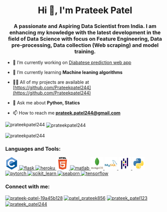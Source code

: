 <h1 align="center">Hi 👋, I'm Prateek Patel</h1>
<h3 align="center">A passionate and Aspiring Data Scientist from India. I am enhancing my knowledge with the latest development in the field of Data Science with focus on Feature Engineering, Data pre-processing, Data collection (Web scraping) and model training.</h3>

- 🔭 I’m currently working on [Diabatese prediction web app](https://github.com/Prateekpatel244/Diabetes-Prediction-Model.git)

- 🌱 I’m currently learning **Machine leaning algorithms**

- 👨‍💻 All of my projects are available at [https://github.com/Prateekpatel244](https://github.com/Prateekpatel244)

- 💬 Ask me about **Python, Statics**

- 📫 How to reach me **prateek.patel244@gmail.com**

<p><img align="left" src="https://github-readme-stats.vercel.app/api/top-langs?username=prateekpatel244&show_icons=true&locale=en&layout=compact" alt="prateekpatel244" /></p>
<p>&nbsp;<img align="center" src="https://github-readme-stats.vercel.app/api?username=prateekpatel244&show_icons=true&locale=en" alt="prateekpatel244" /></p>
<p><img align="center" src="https://github-readme-streak-stats.herokuapp.com/?user=prateekpatel244&" alt="prateekpatel244" /></p>

<h3 align="left">Languages and Tools:</h3>
<p align="left"> <a href="https://www.cprogramming.com/" target="_blank" rel="noreferrer"> <img src="https://raw.githubusercontent.com/devicons/devicon/master/icons/c/c-original.svg" alt="c" width="40" height="40"/> </a> <a href="https://flask.palletsprojects.com/" target="_blank" rel="noreferrer"> <img src="https://www.vectorlogo.zone/logos/pocoo_flask/pocoo_flask-icon.svg" alt="flask" width="40" height="40"/> </a> <a href="https://heroku.com" target="_blank" rel="noreferrer"> <img src="https://www.vectorlogo.zone/logos/heroku/heroku-icon.svg" alt="heroku" width="40" height="40"/> </a> <a href="https://www.w3.org/html/" target="_blank" rel="noreferrer"> <img src="https://raw.githubusercontent.com/devicons/devicon/master/icons/html5/html5-original-wordmark.svg" alt="html5" width="40" height="40"/> </a> <a href="https://www.mathworks.com/" target="_blank" rel="noreferrer"> <img src="https://upload.wikimedia.org/wikipedia/commons/2/21/Matlab_Logo.png" alt="matlab" width="40" height="40"/> </a> <a href="https://www.mongodb.com/" target="_blank" rel="noreferrer"> <img src="https://raw.githubusercontent.com/devicons/devicon/master/icons/mongodb/mongodb-original-wordmark.svg" alt="mongodb" width="40" height="40"/> </a> <a href="https://www.mysql.com/" target="_blank" rel="noreferrer"> <img src="https://raw.githubusercontent.com/devicons/devicon/master/icons/mysql/mysql-original-wordmark.svg" alt="mysql" width="40" height="40"/> </a> <a href="https://pandas.pydata.org/" target="_blank" rel="noreferrer"> <img src="https://raw.githubusercontent.com/devicons/devicon/2ae2a900d2f041da66e950e4d48052658d850630/icons/pandas/pandas-original.svg" alt="pandas" width="40" height="40"/> </a> <a href="https://www.python.org" target="_blank" rel="noreferrer"> <img src="https://raw.githubusercontent.com/devicons/devicon/master/icons/python/python-original.svg" alt="python" width="40" height="40"/> </a> <a href="https://pytorch.org/" target="_blank" rel="noreferrer"> <img src="https://www.vectorlogo.zone/logos/pytorch/pytorch-icon.svg" alt="pytorch" width="40" height="40"/> </a> <a href="https://scikit-learn.org/" target="_blank" rel="noreferrer"> <img src="https://upload.wikimedia.org/wikipedia/commons/0/05/Scikit_learn_logo_small.svg" alt="scikit_learn" width="40" height="40"/> </a> <a href="https://seaborn.pydata.org/" target="_blank" rel="noreferrer"> <img src="https://seaborn.pydata.org/_images/logo-mark-lightbg.svg" alt="seaborn" width="40" height="40"/> </a> <a href="https://www.tensorflow.org" target="_blank" rel="noreferrer"> <img src="https://www.vectorlogo.zone/logos/tensorflow/tensorflow-icon.svg" alt="tensorflow" width="40" height="40"/> </a> </p>


<h3 align="left">Connect with me:</h3>
<p align="left">
<a href="https://linkedin.com/in/prateek-patel-19a45b128" target="blank"><img align="center" src="https://raw.githubusercontent.com/rahuldkjain/github-profile-readme-generator/master/src/images/icons/Social/linked-in-alt.svg" alt="prateek-patel-19a45b128" height="30" width="40" /></a>
<a href="https://instagram.com/patel_prateek856" target="blank"><img align="center" src="https://raw.githubusercontent.com/rahuldkjain/github-profile-readme-generator/master/src/images/icons/Social/instagram.svg" alt="patel_prateek856" height="30" width="40" /></a>
<a href="https://www.leetcode.com/prateek_patel123" target="blank"><img align="center" src="https://raw.githubusercontent.com/rahuldkjain/github-profile-readme-generator/master/src/images/icons/Social/leet-code.svg" alt="prateek_patel123" height="30" width="40" /></a>
<a href="https://www.hackerearth.com/prateek_patel244" target="blank"><img align="center" src="https://raw.githubusercontent.com/rahuldkjain/github-profile-readme-generator/master/src/images/icons/Social/hackerearth.svg" alt="prateek_patel244" height="30" width="40" /></a>
</p>






